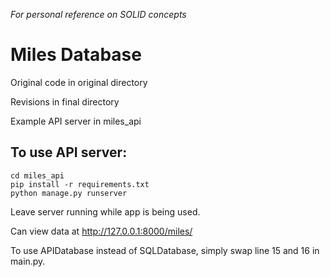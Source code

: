 *For personal reference on SOLID concepts*

# Miles Database 

Original code in original directory

Revisions in final directory

Example API server in miles_api

## To use API server:
```
cd miles_api  
pip install -r requirements.txt 
python manage.py runserver  
```
Leave server running while app is being used. 

Can view data at http://127.0.0.1:8000/miles/ 

To use APIDatabase instead of SQLDatabase, simply swap line 15 and 16 in main.py.
